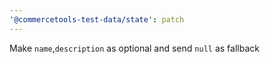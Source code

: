 ```yaml
---
'@commercetools-test-data/state': patch
---
```


Make `name`,`description` as optional and send `null` as fallback
